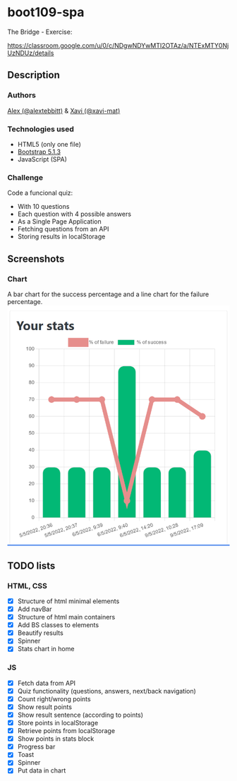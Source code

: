# boot109-spa
The Bridge - Exercise:

https://classroom.google.com/u/0/c/NDgwNDYwMTI2OTAz/a/NTExMTY0NjUzNDUz/details

## Description

### Authors
[Alex (@alextebbitt)](@alextebbitt) & [Xavi (@xavi-mat)](@xavi-mat)

### Technologies used
* HTML5 (only one file)
* [Bootstrap 5.1.3](https://getbootstrap.com)
* JavaScript (SPA)

### Challenge
Code a funcional quiz:
* With 10 questions
* Each question with 4 possible answers
* As a Single Page Application
* Fetching questions from an API
* Storing results in localStorage

## Screenshots

### Chart
A bar chart for the success percentage and a line chart for the failure percentage.
![Chart image](./doc/chart.png)


## TODO lists

### HTML, CSS
- [x] Structure of html minimal elements
- [x] Add navBar
- [x] Structure of html main containers
- [x] Add BS classes to elements
- [x] Beautify results
- [x] Spinner
- [x] Stats chart in home

### JS
- [x] Fetch data from API
- [x] Quiz functionality (questions, answers, next/back navigation)
- [x] Count right/wrong points
- [x] Show result points
- [x] Show result sentence (according to points)
- [x] Store points in localStorage
- [x] Retrieve points from localStorage
- [x] Show points in stats block
- [x] Progress bar
- [x] Toast
- [x] Spinner
- [x] Put data in chart
